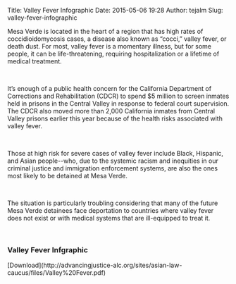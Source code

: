 Title: Valley Fever Infographic
Date: 2015-05-06 19:28
Author: tejalm
Slug: valley-fever-infographic

<div
class="field field-name-body field-type-text-with-summary field-label-hidden">

<div class="field-items">

<div class="field-item even">

<div>

Mesa Verde is located in the heart of a region that has high rates of
coccidioidomycosis cases, a disease also known as “cocci,” valley fever,
or death dust. For most, valley fever is a momentary illness, but for
some people, it can be life-threatening, requiring hospitalization or a
lifetime of medical treatment.

</div>

</p>

<div>

 

</div>

</p>

<div>

It’s enough of a public health concern for the California Department of
Corrections and Rehabilitation (CDCR) to spend \$5 million to screen
inmates held in prisons in the Central Valley in response to federal
court supervision. The CDCR also moved more than 2,000 California
inmates from Central Valley prisons earlier this year because of the
health risks associated with valley fever.

</div>

</p>

<div>

 

</div>

</p>

<div>

Those at high risk for severe cases of valley fever include Black,
Hispanic, and Asian people--who, due to the systemic racism and
inequities in our criminal justice and immigration enforcement systems,
are also the ones most likely to be detained at Mesa Verde.

</div>

</p>

<div>

 

</div>

</p>

<div>

The situation is particularly troubling considering that many of the
future Mesa Verde detainees face deportation to countries where valley
fever does not exist or with medical systems that are ill-equipped to
treat it.

</div>

</p>
<p>

</div>

</div>

</div>

</p>

<div class="inner">

</p>

<div class="list-icon">

</p>
<span class="icon pdf"> </span>

<p>

</div>

</p>

<div class="list-description">

</p>

<div class="contact">

</p>

### Valley Fever Infgraphic

</p>

<div class="list-actions">

</p>
[Download](http://advancingjustice-alc.org/sites/asian-law-caucus/files/Valley%20Fever.pdf)

<p>

</div>

</p>
<p>

</div>

</div>

</p>
<p>

</div>

</p>

